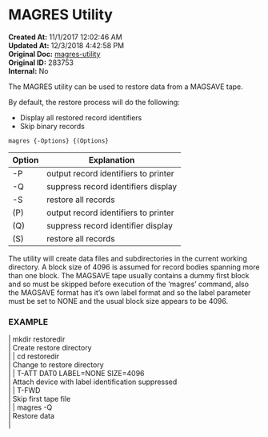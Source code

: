 # MAGRES Utility

**Created At:** 11/1/2017 12:02:46 AM  
**Updated At:** 12/3/2018 4:42:58 PM  
**Original Doc:** [magres-utility](https://docs.jbase.com/49275-restore/magres-utility)  
**Original ID:** 283753  
**Internal:** No  


The MAGRES utility can be used to restore data from a MAGSAVE tape.

By default, the restore process will do the following:

- Display all restored record identifiers
- Skip binary records


```
magres {-Options} {(Options}
```


| Option<br> | Explanation<br> |
| --- | --- |
| -P<br> | output record identifiers to printer<br> |
| -Q<br> | suppress record identifiers display<br> |
| -S<br> | restore all records<br> |
| (P)<br> | output record identifiers to printer<br> |
| (Q)<br> | suppress record identifier display<br> |
| (S)<br> | restore all records<br> |


The utility will create data files and subdirectories in the current working directory. A block size of 4096 is assumed for record bodies spanning more than one block. The MAGSAVE tape usually contains a dummy first block and so must be skipped before execution of the ‘magres’ command, also the MAGSAVE format has it’s own label format and so the label parameter must be set to NONE and the usual block size appears to be 4096.



### EXAMPLE


| mkdir restoredir<br> | Create restore directory<br> |
| cd restoredir<br> | Change to restore directory<br> |
| T-ATT DAT0 LABEL=NONE SIZE=4096<br> | Attach device with label identification suppressed<br> |
| T-FWD<br> | Skip first tape file<br> |
| magres -Q<br> | Restore data<br> |

